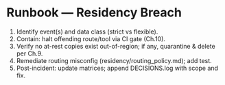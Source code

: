# Runbook — Residency Breach
1) Identify event(s) and data class (strict vs flexible).
2) Contain: halt offending route/tool via CI gate (Ch.10).
3) Verify no at-rest copies exist out-of-region; if any, quarantine & delete per Ch.9.
4) Remediate routing misconfig (residency/routing_policy.md); add test.
5) Post-incident: update matrices; append DECISIONS.log with scope and fix.
